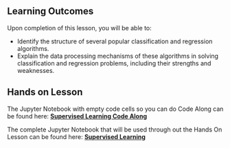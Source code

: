 <!-- # Lesson: Supervised Learning -->
## Learning Outcomes

Upon completion of this lesson, you will be able to:
  
- Identify the structure of several popular classification and regression algorithms.
- Explain the data processing mechanisms of these algorithms in solving classification and regression problems, including their strengths and weaknesses.

## Hands on Lesson

The Jupyter Notebook with empty code cells so you can do Code Along can be found here: **[Supervised Learning Code Along](https://github.com/data-bootcamp-v4/lessons/blob/main/7_ml/7.2_feature_engineering.ipynb)**

The complete Jupyter Notebook that will be used through out the Hands On Lesson can be found here: **[Supervised Learning](https://github.com/data-bootcamp-v4/lessons/blob/main/7_ml/7.2_feature_engineering.ipynb)**
